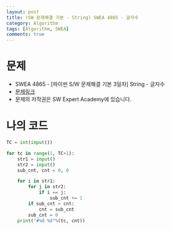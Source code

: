 ```yaml
---
layout: post
title: (SW 문제해결 기본 - String) SWEA 4865 - 글자수
category: Algorithm
tags: [Algorithm, SWEA]
comments: true
---
```




# 문제

-  SWEA 4865 - [파이썬 S/W 문제해결 기본 3일차] String - 글자수
-  [문제링크](<https://www.swexpertacademy.com/main/learn/course/subjectDetail.do?courseId=AVuPDN86AAXw5UW6&subjectId=AWOVGOEKqeoDFAWg#>)
-  문제의 저작권은 SW Expert Academy에 있습니다.



# 나의 코드


```python
TC = int(input())

for tc in range(1, TC+1):
    str1 = input()
    str2 = input()
    sub_cnt, cnt = 0, 0

    for i in str1:
        for j in str2:
            if i == j:
                sub_cnt += 1
        if sub_cnt > cnt:
            cnt = sub_cnt
        sub_cnt = 0
    print("#%d %d"%(tc, cnt))
```
